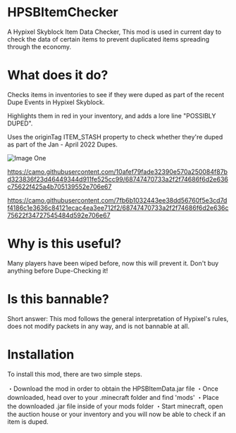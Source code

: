 # HPSBItemChecker
A Hypixel Skyblock Item Data Checker, This mod is used in current day to check the data of certain items to prevent duplicated items spreading through the economy. 

# What does it do?
Checks items in inventories to see if they were duped as part of the recent Dupe Events in Hypixel Skyblock.

Highlights them in red in your inventory, and adds a lore line "POSSIBLY DUPED".

Uses the originTag ITEM_STASH property to check whether they're duped as part of the Jan - April 2022 Dupes.

![Image One](https://media.discordapp.net/attachments/713505741931020320/969611130685255701/unknown.png?width=414&height=214)

https://camo.githubusercontent.com/10afef79fade32390e570a250084f87bd323836f23d46449344d911fe525cc99/68747470733a2f2f74686f6d2e636c75622f425a4b705139552e706e67

https://camo.githubusercontent.com/7fb6b1032443ee38dd56760f5e3cd7df4186c1e3636c84121ecac4ea3ee712f2/68747470733a2f2f74686f6d2e636c75622f34727545484d592e706e67

# Why is this useful?
Many players have been wiped before, now this will prevent it. Don't buy anything before Dupe-Checking it!

# Is this bannable?
Short answer: This mod follows the general interpretation of Hypixel's rules, does not modify packets in any way, and is not bannable at all.

# Installation
To install this mod, there are two simple steps.

・Download the mod in order to obtain the HPSBItemData.jar file
・Once downloaded, head over to your .minecraft folder and find 'mods'
・Place the downloaded .jar file inside of your mods folder
・Start minecraft, open the auction house or your inventory and you will now be able to check if an item is duped.
